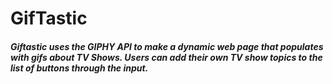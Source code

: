 # GifTastic

##### Giftastic uses the GIPHY API to make a dynamic web page that populates with gifs about TV Shows. Users can add their own TV show topics to the list of buttons through the input.